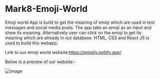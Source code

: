 # Mark8-Emoji-World

Emoji world App is build to get the meaning of emoji which are used in text messages and social media posts. The app take an emoji as an input and show its meaning. Alternatively user can click on the emoji to get its meaning which are already in out database. HTML, CSS and React JS is used to build this webapp. 

Link to our emoji world website:https://emojily.netlify.app/

Below is a preview of our website:-


![image](https://user-images.githubusercontent.com/65934167/193594591-d96d0326-a35e-48e0-90c2-c333d00ddc31.png)
